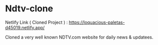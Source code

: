 # Ndtv-clone
Netlify Link ( Cloned Project ) : https://loquacious-paletas-d45019.netlify.app/

Cloned a very well known NDTV.com website for daily news & updatees.
